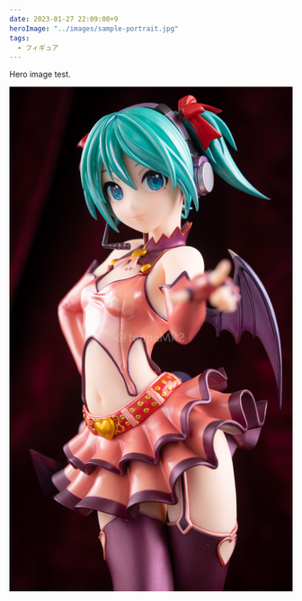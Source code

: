 ```yaml
---
date: 2023-01-27 22:09:00+9
heroImage: "../images/sample-portrait.jpg"
tags:
  - フィギュア
---
```


Hero image test.

![sample-portrait](../images/sample-portrait.jpg)

